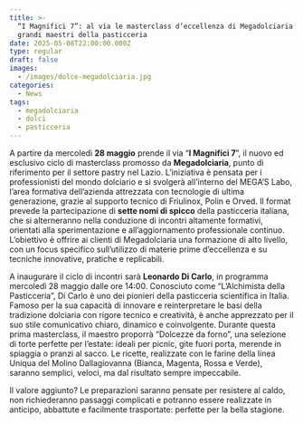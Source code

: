 ```yaml
---
title: >-
  “I Magnifici 7”: al via le masterclass d’eccellenza di Megadolciaria con i
  grandi maestri della pasticceria
date: 2025-05-08T22:00:00.000Z
type: regular
draft: false
images:
  - /images/dolce-megadolciaria.jpg
categories:
  - News
tags:
  - megadolciaria
  - dolci
  - pasticceria
---
```


A partire da mercoledì **28 maggio** prende il via “**I Magnifici 7**”, il nuovo ed esclusivo ciclo di masterclass promosso da **Megadolciaria**, punto di riferimento per il settore pastry nel Lazio. L’iniziativa è pensata per i professionisti del mondo dolciario e si svolgerà all’interno del MEGA’S Labo, l’area formativa dell’azienda attrezzata con tecnologie di ultima generazione, grazie al supporto tecnico di Friulinox, Polin e Orved. Il format prevede la partecipazione di **sette nomi di spicco** della pasticceria italiana, che si alterneranno nella conduzione di incontri altamente formativi, orientati alla sperimentazione e all’aggiornamento professionale continuo. L’obiettivo è offrire ai clienti di Megadolciaria una formazione di alto livello, con un focus specifico sull’utilizzo di materie prime d’eccellenza e su tecniche innovative, pratiche e replicabili.

A inaugurare il ciclo di incontri sarà **Leonardo Di Carlo**, in programma mercoledì 28 maggio dalle ore 14:00. Conosciuto come “L’Alchimista della Pasticceria”, Di Carlo è uno dei pionieri della pasticceria scientifica in Italia. Famoso per la sua capacità di innovare e reinterpretare le basi della tradizione dolciaria con rigore tecnico e creatività, è anche apprezzato per il suo stile comunicativo chiaro, dinamico e coinvolgente. Durante questa prima masterclass, il maestro proporrà “Dolcezze da forno”, una selezione di torte perfette per l’estate: ideali per picnic, gite fuori porta, merende in spiaggia o pranzi al sacco. Le ricette, realizzate con le farine della linea Uniqua del Molino Dallagiovanna (Bianca, Magenta, Rossa e Verde), saranno semplici, veloci, ma dal risultato sempre impeccabile.

Il valore aggiunto? Le preparazioni saranno pensate per resistere al caldo, non richiederanno passaggi complicati e potranno essere realizzate in anticipo, abbattute e facilmente trasportate: perfette per la bella stagione.

